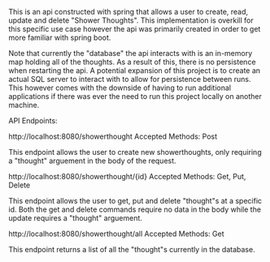 This is an api constructed with spring that allows a user to create, read, update and delete "Shower Thoughts".
This implementation is overkill for this specific use case however the api was primarily created in order to get more familiar with spring boot.

Note that currently the "database" the api interacts with is an in-memory map holding all of the thoughts. As a result of this, there is no persistence when restarting the api. A potential expansion of this project is to create an actual SQL server to interact with to allow for persistence between runs. This however comes with the downside of having to run additional applications if there was ever the need to run this project locally on another machine.

API Endpoints:

http://localhost:8080/showerthought
Accepted Methods: Post

This endpoint allows the user to create new showerthoughts, only requiring a "thought" arguement in the body of the request.

http://localhost:8080/showerthought/{id}
Accepted Methods: Get, Put, Delete

This endpoint allows the user to get, put and delete "thought"s at a specific id. Both the get and delete commands require no data in the body while the update requires a "thought" arguement.

http://localhost:8080/showerthought/all
Accepted Methods: Get

This endpoint returns a list of all the "thought"s currently in the database.

